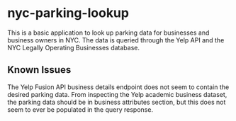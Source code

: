 # nyc-parking-lookup

This is a basic application to look up parking data for businesses and business owners in NYC. The data is queried through the Yelp API and the NYC Legally Operating Businesses database.

## Known Issues

The Yelp Fusion API business details endpoint does not seem to contain the desired parking data. From inspecting the Yelp academic business dataset, the parking data should be in business attributes section, but this does not seem to ever be populated in the query response.
